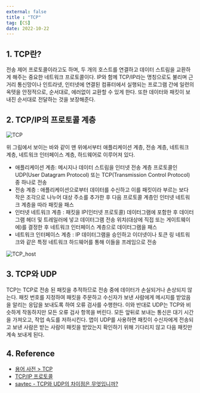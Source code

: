 ```yaml
---
external: false
title : "TCP"
tag: [CS]
date: 2022-10-22
---
```


## 1. TCP란?

전송 제어 프로토콜이라고도 하며, 두 개의 호스트를 연결하고 데이터 스트림을 교환하게 해주는 중요한 네트워크 프로토콜이다.
IP와 함께 TCP/IP라는 명칭으로도 불리며 근거리 통신망이나 인트라넷, 인터넷에 연결된 컴퓨터에서 실행되는 프로그램 간에 일련의 옥텟을 안정적으로, 순서대로, 에러없이 교환할 수 있게 한다. 또한 데이터와 패킷이 보내진 순서대로 전달하는 것을 보장해준다.

## 2. TCP/IP의 프로토콜 계층

![TCP](/images/TCP.png)

위 그림에서 보이는 바와 같이 맨 위에서부터 애플리케이션 계층, 전송 계층, 네트워크 계층, 네트워크 인터페이스 계층, 하드웨어로 이루어져 있다.

- 애플리케이션 계층: 메시지나 데이터 스트림을 인터넷 전송 계층 프로토콜인 UDP(User Datagram Protocol) 또는 TCP(Transmission Control Protocol) 중 하나로 전송
- 전송 계층 : 애플리케이션으로부터 데이터를 수신하고 이를 패킷이라 부르는 보다 작은 조각으로 나누어 대상 주소를 추가한 후 다음 프로토콜 계층인 인터넷 네트워크 계층을 따라 패킷을 패스
- 인터넷 네트워크 계층 : 패킷을 IP(인터넷 프로토콜) 데이터그램에 포함한 후 데이터그램 헤더 및 트레일러에 넣고 데이터그램 전송 위치(대상에 직접 또는 게이트웨이에)를 결정한 후 네트워크 인터페이스 계층으로 데이터그램을 패스
- 네트워크 인터페이스 계층 : IP 데이터그램을 승인하고 이더넷이나 토큰 링 네트워크와 같은 특정 네트워크 하드웨어를 통해 이들을 프레임으로 전송

![TCP_host](/images/TCP_host.png)

## 3. TCP와 UDP

TCP는 TCP로 전송 된 패킷을 추적하므로 전송 중에 데이터가 손실되거나 손상되지 않는다. 패킷 번호를 지정하여 패킷을 주문하고 수신자가 보낸 사람에게 메시지를 받았음을 알리는 응답을 보내도록 하여 오류 검사를 수행한다.
이와 반대로 UDP는 TCP와 비슷하게 작동하지만 모든 오류 검사 항목을 버린다. 모든 앞뒤로 보내는 통신은 대기 시간을 가져오고, 작업 속도를 저하시킨다. 앱이 UDP를 사용하면 패킷이 수신자에게 전송되고 보낸 사람은 받는 사람이 패킷을 받았는지 확인하기 위해 기다리지 않고 다음 패킷만 계속 보내게 된다.

## 4. Reference

- [용어 사전 > TCP](https://developer.mozilla.org/ko/docs/Glossary/TCP)
- [TCP/IP 프로토콜](https://www.ibm.com/docs/ko/aix/7.2?topic=protocol-tcpip-protocols)
- [savtec - TCP와 UDP의 차이점은 무엇입니까?](https://ko.savtec.org/articles/howto/whats-the-difference-between-tcp-and-udp.html)
